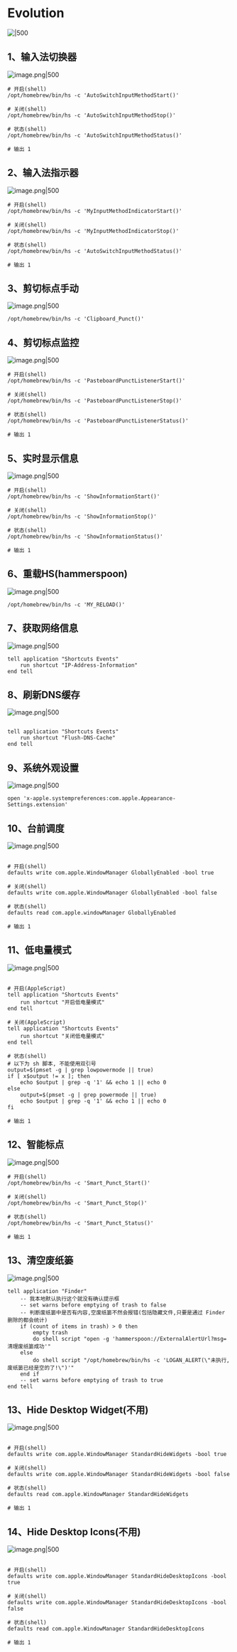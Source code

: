 # Evolution

![|500](./img/Evolution.png)

## 1、输入法切换器

![image.png|500](./img/输入法切换器.png)

```shell
# 开启(shell)
/opt/homebrew/bin/hs -c 'AutoSwitchInputMethodStart()'

# 关闭(shell)
/opt/homebrew/bin/hs -c 'AutoSwitchInputMethodStop()'

# 状态(shell)
/opt/homebrew/bin/hs -c 'AutoSwitchInputMethodStatus()'

# 输出 1

```

## 2、输入法指示器

![image.png|500](./img/输入法指示器.png)

```shell
# 开启(shell)
/opt/homebrew/bin/hs -c 'MyInputMethodIndicatorStart()'

# 关闭(shell)
/opt/homebrew/bin/hs -c 'MyInputMethodIndicatorStop()'

# 状态(shell)
/opt/homebrew/bin/hs -c 'AutoSwitchInputMethodStatus()'

# 输出 1
```

## 3、剪切标点手动

![image.png|500](./img/剪切标点手动.png)

```shell
/opt/homebrew/bin/hs -c 'Clipboard_Punct()'
```

## 4、剪切标点监控

![image.png|500](./img/剪切标点监控.png)

```shell
# 开启(shell)
/opt/homebrew/bin/hs -c 'PasteboardPunctListenerStart()'

# 关闭(shell)
/opt/homebrew/bin/hs -c 'PasteboardPunctListenerStop()'

# 状态(shell)
/opt/homebrew/bin/hs -c 'PasteboardPunctListenerStatus()'

# 输出 1
```

## 5、实时显示信息

![image.png|500](./img/实时显示信息.png)

```shell
# 开启(shell)
/opt/homebrew/bin/hs -c 'ShowInformationStart()'

# 关闭(shell)
/opt/homebrew/bin/hs -c 'ShowInformationStop()'

# 状态(shell)
/opt/homebrew/bin/hs -c 'ShowInformationStatus()'

# 输出 1
```

## 6、重载HS(hammerspoon)

![image.png|500](./img/重载HS.png)

```shell
/opt/homebrew/bin/hs -c 'MY_RELOAD()'
```

## 7、获取网络信息

![image.png|500](./img/获取网络信息.png)

```shell
tell application "Shortcuts Events"
    run shortcut "IP-Address-Information"
end tell
```

## 8、刷新DNS缓存

![image.png|500](./img/刷新DNS缓存.png)

```shell

tell application "Shortcuts Events"
    run shortcut "Flush-DNS-Cache"
end tell

```

## 9、系统外观设置

![image.png|500](./img/系统外观设置.png)

```shell
open 'x-apple.systempreferences:com.apple.Appearance-Settings.extension'
```

## 10、台前调度

![image.png|500](./img/台前调度.png)

```shell

# 开启(shell)
defaults write com.apple.WindowManager GloballyEnabled -bool true

# 关闭(shell)
defaults write com.apple.WindowManager GloballyEnabled -bool false

# 状态(shell)
defaults read com.apple.windowManager GloballyEnabled

# 输出 1
```

## 11、低电量模式

![image.png|500](./img/低电量模式.png)

```shell

# 开启(AppleScript)
tell application "Shortcuts Events"
    run shortcut "开启低电量模式"
end tell

# 关闭(AppleScript)
tell application "Shortcuts Events"
    run shortcut "关闭低电量模式"
end tell

# 状态(shell)
# 以下为 sh 脚本, 不能使用双引号
output=$(pmset -g | grep lowpowermode || true)
if [ x$output != x ]; then
    echo $output | grep -q '1' && echo 1 || echo 0
else
    output=$(pmset -g | grep powermode || true)
    echo $output | grep -q '1' && echo 1 || echo 0
fi

# 输出 1
```

## 12、智能标点

![image.png|500](./img/智能标点.png)

```shell
# 开启(shell)
/opt/homebrew/bin/hs -c 'Smart_Punct_Start()'

# 关闭(shell)
/opt/homebrew/bin/hs -c 'Smart_Punct_Stop()'

# 状态(shell)
/opt/homebrew/bin/hs -c 'Smart_Punct_Status()'

# 输出 1
```

## 13、清空废纸篓

![image.png|500](./img/清空废纸篓.png)

```shell
tell application "Finder"
	-- 我本地默认执行这个就没有确认提示框
	-- set warns before emptying of trash to false
	-- 判断废纸篓中是否有内容,空废纸篓不然会报错(包括隐藏文件,只要是通过 Finder 删除的都会统计)
	if (count of items in trash) > 0 then
		empty trash
		do shell script "open -g 'hammerspoon://ExternalAlertUrl?msg=清理废纸篓成功'"
	else
		do shell script "/opt/homebrew/bin/hs -c 'LOGAN_ALERT(\"未执行,废纸篓已经是空的了!\")'"
	end if
	-- set warns before emptying of trash to true
end tell
```

## 13、Hide Desktop Widget(不用)

![image.png|500](./img/Hide-Desktop-Widget.png)

```shell

# 开启(shell)
defaults write com.apple.WindowManager StandardHideWidgets -bool true

# 关闭(shell)
defaults write com.apple.WindowManager StandardHideWidgets -bool false

# 状态(shell)
defaults read com.apple.WindowManager StandardHideWidgets

# 输出 1

```

## 14、Hide Desktop Icons(不用)

![image.png|500](./img/Hide-Desktop-Icons.png)

```shell

# 开启(shell)
defaults write com.apple.WindowManager StandardHideDesktopIcons -bool true

# 关闭(shell)
defaults write com.apple.WindowManager StandardHideDesktopIcons -bool false

# 状态(shell)
defaults read com.apple.WindowManager StandardHideDesktopIcons

# 输出 1
```
